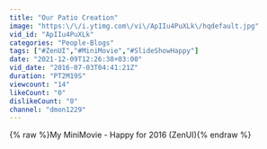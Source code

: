 ```yaml
---
title: "Our Patio Creation"
image: "https:\/\/i.ytimg.com\/vi\/ApIIu4PuXLk\/hqdefault.jpg"
vid_id: "ApIIu4PuXLk"
categories: "People-Blogs"
tags: ["#ZenUI","#MiniMovie","#SlideShowHappy"]
date: "2021-12-09T12:26:38+03:00"
vid_date: "2016-07-03T04:41:21Z"
duration: "PT2M19S"
viewcount: "14"
likeCount: "0"
dislikeCount: "0"
channel: "dmon1229"
---
```

{% raw %}My MiniMovie - Happy for 2016 (ZenUI){% endraw %}
